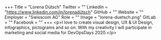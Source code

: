 +++
Title = "Lorena Dütsch"
Twitter = ""
LinkedIn = "https://www.linkedin.com/in/lorenadütsch"
GitHub = ""
Website = ""
Employer = "Swisscom AG"
Role = ""
Image = "lorena-duetsch.png"
GitLab = ""
Facebook = ""
+++
&lt;p&gt;I love to create visual design, UX &amp; UI Design, infographics, pictograms and so on. With my creativity I will participate in marketing and social media for DevOpsDays 2020.&lt;/p&gt;